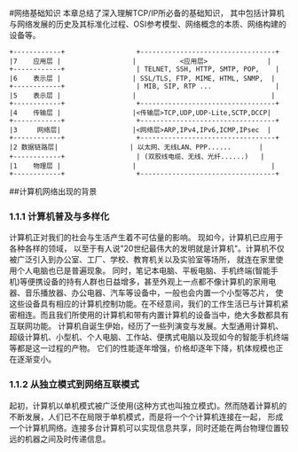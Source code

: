 #网络基础知识
  本章总结了深入理解TCP/IP所必备的基础知识， 其中包括计算机与网络发展的历史及其标准化过程、OSI参考模型、网络概念的本质、网络构建的设备等。
  
```
+------------+                  +----------------------------------+
|7    应用层 |                  |           <应用层>               |
+------------+                  | TELNET, SSH, HTTP, SMTP, POP,    |
|6    表示层 |                  | SSL/TLS, FTP, MIME, HTML, SNMP,  |
+------------+                  | MIB, SIP, RTP ...                |
|5    表示层 |                  |                                  |
+------------+                  +----------------------------------+
|4    传输层 |                  |<传输层>TCP,UDP,UDP-Lite,SCTP,DCCP|
+------------+                  +----------------------------------+
|3     网络层|                  |<网络层>ARP,IPv4,IPv6,ICMP,IPsec  |
+------------+                  +----------------------------------+
|2 数据链路层|                  | 以太网、无线LAN、PPP......       |
+------------+                  | (双胶线电缆、无线、光纤......)   |
|1    物理层 |                  |                                  |
+------------+                  +----------------------------------+
```

##计算机网络出现的背景
### 1.1.1 计算机普及与多样化
  计算机正对我们的社会与生活产生着不可估量的影响。 现如今，计算机已应用于各种各样的领域， 以至于有人说"20世纪最伟大的发明就是计算机"。计算机不仅被广泛引入到办公室、工厂、学校、教育机关以及实验室等场所， 就连在家里使用个人电脑也已是普遍现象。 同时，笔记本电脑、平板电脑、手机终端(智能手机)等便携设备的持有人群也日益增多，甚至外观上一点都不像计算机的家用电器、音乐播放器、办公电器、汽车等设备中，一般也会内置一个小型等芯片， 使这些设备具有相应的计算机控制功能。在不经意间，我们的工作生活已与计算机紧密相连。而且我们所使用的计算机和带有内置计算机的设备当中，绝大多数都具有互联网功能。
  计算机自诞生伊始，经历了一些列演变与发展。大型通用计算机、超级计算机、小型机、个人电脑、工作站、便携式电脑以及现如今的智能手机终端等都是这一过程的产物。 它们的性能逐年增强，价格却逐年下降，机体规模也正在逐渐变小。

### 1.1.2 从独立模式到网络互联模式
  起初，计算机以单机模式被广泛使用(这种方式也叫独立模式)。然而随着计算机的不断发展，人们已不在局限于单机模式，而是将一个个计算机连接在一起， 形成一个计算机网络。连接多台计算机可以实现信息共享，同时还能在两台物理位置较远的机器之间及时传递信息。
  
  
